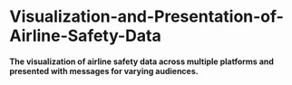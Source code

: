 # Visualization-and-Presentation-of-Airline-Safety-Data

#### The visualization of airline safety data across multiple platforms and presented with messages for varying audiences.
